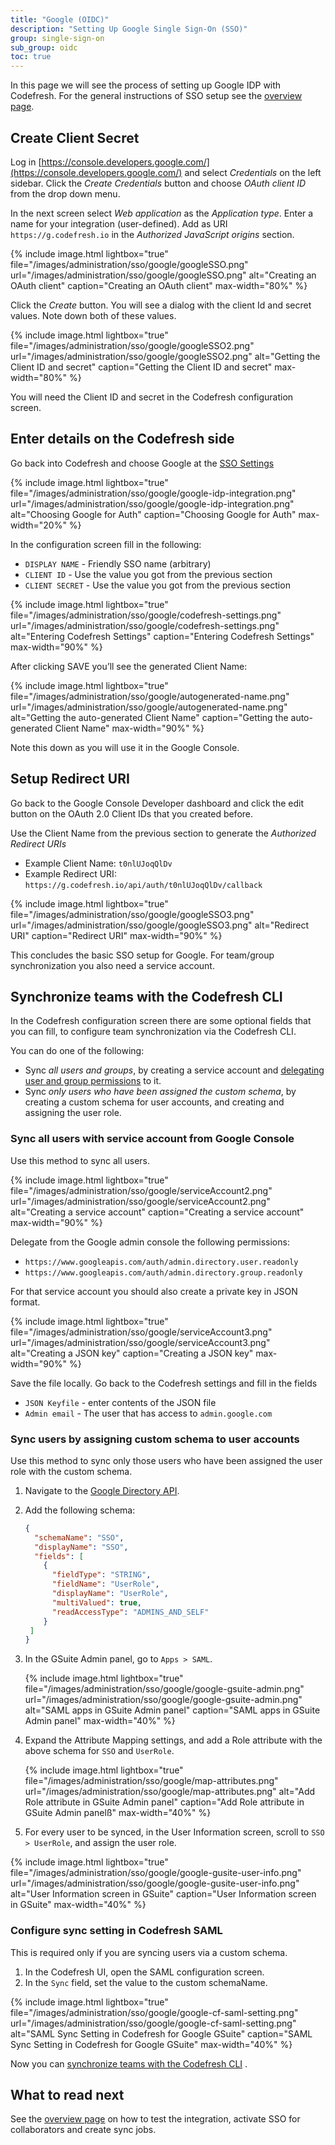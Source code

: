 ```yaml
---
title: "Google (OIDC)"
description: "Setting Up Google Single Sign-On (SSO)"
group: single-sign-on
sub_group: oidc
toc: true
---
```


In this page we will see the process of setting up Google IDP with Codefresh. For the general instructions of SSO setup
see the [overview page]({{site.baseurl}}/docs/single-sign-on/oidc/).

## Create Client Secret

Log in [https://console.developers.google.com/](https://console.developers.google.com/) and select *Credentials* on the left sidebar. Click the *Create Credentials* button and choose *OAuth client ID* from the drop down menu.

In the next screen select *Web application* as the *Application type*. Enter a name for your integration (user-defined). Add as URI `https://g.codefresh.io` in the *Authorized JavaScript origins* section.

{% include image.html
lightbox="true"
file="/images/administration/sso/google/googleSSO.png"
url="/images/administration/sso/google/googleSSO.png"
alt="Creating an OAuth client"
caption="Creating an OAuth client"
max-width="80%"
%}

Click the *Create* button. You will see a dialog with the client Id and secret values. Note down both of these values.

{% include image.html
lightbox="true"
file="/images/administration/sso/google/googleSSO2.png"
url="/images/administration/sso/google/googleSSO2.png"
alt="Getting the Client ID and secret"
caption="Getting the Client ID and secret"
max-width="80%"
%}

You will need the Client ID and secret in the Codefresh configuration screen.

## Enter details on the Codefresh side

Go back into Codefresh and choose Google at the [SSO Settings](https://g.codefresh.io/account-admin/sso)

{% include image.html
lightbox="true"
file="/images/administration/sso/google/google-idp-integration.png"
url="/images/administration/sso/google/google-idp-integration.png"
alt="Choosing Google for Auth"
caption="Choosing Google for Auth"
max-width="20%"
%}

In the configuration screen fill in the following:

* `DISPLAY NAME` - Friendly SSO name (arbitrary)
* `CLIENT ID` - Use the value you got from the previous section
* `CLIENT SECRET` - Use the value you got from the previous section

{% include image.html
lightbox="true"
file="/images/administration/sso/google/codefresh-settings.png"
url="/images/administration/sso/google/codefresh-settings.png"
alt="Entering Codefresh Settings"
caption="Entering Codefresh Settings"
max-width="90%"
%}

After clicking SAVE you’ll see the generated Client Name:

{% include image.html
lightbox="true"
file="/images/administration/sso/google/autogenerated-name.png"
url="/images/administration/sso/google/autogenerated-name.png"
alt="Getting the auto-generated Client Name"
caption="Getting the auto-generated Client Name"
max-width="90%"
%}

Note this down as you will use it in the Google Console.

## Setup Redirect URI

Go back to the Google Console Developer dashboard and click the edit button on the OAuth 2.0 Client IDs that you created before.

Use the Client Name from the previous section to generate the *Authorized Redirect URIs*

* Example Client Name: `t0nlUJoqQlDv`
* Example Redirect URI: `https://g.codefresh.io/api/auth/t0nlUJoqQlDv/callback`

{% include image.html
lightbox="true"
file="/images/administration/sso/google/googleSSO3.png"
url="/images/administration/sso/google/googleSSO3.png"
alt="Redirect URI"
caption="Redirect URI"
max-width="90%"
%}

This concludes the basic SSO setup for Google. For team/group synchronization you also need a service account.

## Synchronize teams with the Codefresh CLI

In the Codefresh configuration screen there are some optional fields that you can fill, to configure team synchronization via the Codefresh CLI.  

You can do one of the following:  

* Sync *all users and groups*, by creating a service account and [delegating user and group permissions](https://developers.google.com/admin-sdk/directory/v1/guides/delegation) to it.
* Sync *only users who have been assigned the custom schema*, by creating a custom schema for user accounts, and creating and assigning the user role.

### Sync all users with service account from Google Console

Use this method to sync all users.

{% include image.html
lightbox="true"
file="/images/administration/sso/google/serviceAccount2.png"
url="/images/administration/sso/google/serviceAccount2.png"
alt="Creating a service account"
caption="Creating a service account"
max-width="90%"
%}

Delegate from the Google admin console the following permissions:

* `https://www.googleapis.com/auth/admin.directory.user.readonly`
* `https://www.googleapis.com/auth/admin.directory.group.readonly`

For that service account you should also create a private key in JSON format.

{% include image.html
lightbox="true"
file="/images/administration/sso/google/serviceAccount3.png"
url="/images/administration/sso/google/serviceAccount3.png"
alt="Creating a JSON key"
caption="Creating a JSON key"
max-width="90%"
%}

Save the file locally. Go back to the Codefresh settings and fill in the fields

* `JSON Keyfile` - enter contents of the JSON file
* `Admin email` -  The user that has access to `admin.google.com`

### Sync users by assigning custom schema to user accounts

Use this method to sync only those users who have been assigned the user role with the custom schema.

1. Navigate to the [Google Directory API](https://developers.google.com/admin-sdk/directory/v1/reference/schemas/insert?authuser=1).
1. Add the following schema:

    ```json
    {  
      "schemaName": "SSO",  
      "displayName": "SSO",  
      "fields": [  
        {  
          "fieldType": "STRING",  
          "fieldName": "UserRole",  
          "displayName": "UserRole",  
          "multiValued": true,  
          "readAccessType": "ADMINS_AND_SELF"  
        }  
     ]
    }
    ```

1. In the GSuite Admin panel, go to `Apps > SAML`.

    {% include image.html
    lightbox="true"
    file="/images/administration/sso/google/google-gsuite-admin.png"
    url="/images/administration/sso/google/google-gsuite-admin.png"
    alt="SAML apps in GSuite Admin panel"
    caption="SAML apps in GSuite Admin panel"
    max-width="40%"
    %}

1. Expand the Attribute Mapping settings, and add a Role attribute with the above schema for `SSO` and `UserRole`.

    {% include image.html
    lightbox="true"
    file="/images/administration/sso/google/map-attributes.png"
    url="/images/administration/sso/google/map-attributes.png"
    alt="Add Role attribute in GSuite Admin panel"
    caption="Add Role attribute in GSuite Admin panelß"
    max-width="40%"
    %}


1. For every user to be synced, in the User Information screen, scroll to `SSO > UserRole`, and assign the user role.

  {% include image.html
lightbox="true"
file="/images/administration/sso/google/google-gusite-user-info.png"
url="/images/administration/sso/google/google-gusite-user-info.png"
alt="User Information screen in GSuite"
caption="User Information screen in GSuite"
max-width="40%"
%}

### Configure sync setting in Codefresh SAML

This is required only if you are syncing users via a custom schema.

1. In the Codefresh UI, open the SAML configuration screen.
1. In the `Sync` field, set the value to the custom schemaName.

{% include image.html
lightbox="true"
file="/images/administration/sso/google/google-cf-saml-setting.png"
url="/images/administration/sso/google/google-cf-saml-setting.png"
alt="SAML Sync Setting in Codefresh for Google GSuite"
caption="SAML Sync Setting in Codefresh for Google GSuite"
max-width="40%"
%}

Now you can [synchronize teams with the Codefresh CLI]({{site.baseurl}}/docs/single-sign-on/oidc/#syncing-of-teams-after-initial-sso-setup) .

## What to read next

See the [overview page]({{site.baseurl}}/docs/single-sign-on/oidc/#testing-your-identity-provider) on how to test the integration, activate SSO for collaborators and create sync jobs.
